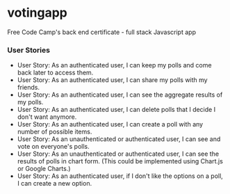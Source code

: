 # votingapp
Free Code Camp's back end certificate - full stack Javascript app

<h3>User Stories</h3>
<ul>
<li>User Story: As an authenticated user, I can keep my polls and come back later to access them.</li>
<li>User Story: As an authenticated user, I can share my polls with my friends.</li>
<li>User Story: As an authenticated user, I can see the aggregate results of my polls.</li>
<li>User Story: As an authenticated user, I can delete polls that I decide I don't want anymore.</li>
<li>User Story: As an authenticated user, I can create a poll with any number of possible items.</li>
<li>User Story: As an unauthenticated or authenticated user, I can see and vote on everyone's polls.</li>
<li>User Story: As an unauthenticated or authenticated user, I can see the results of polls in chart form. (This could be implemented using Chart.js or Google Charts.)</li>
<li>User Story: As an authenticated user, if I don't like the options on a poll, I can create a new option.</li>
</ul>
